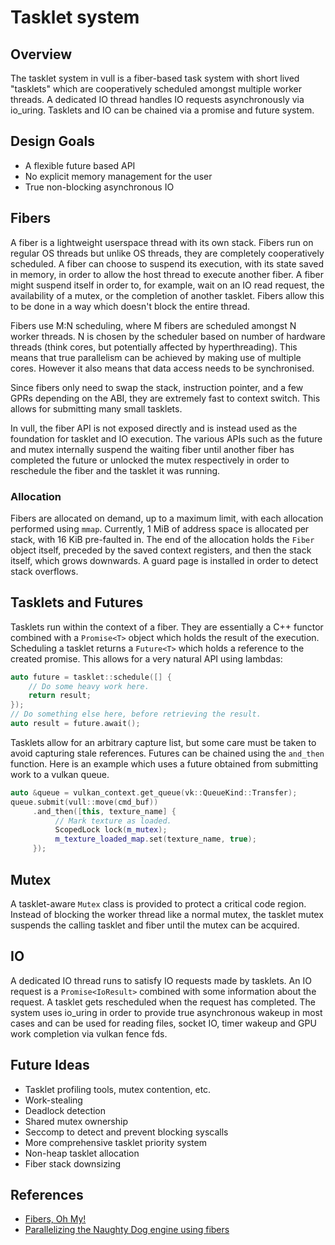# Tasklet system

## Overview

The tasklet system in vull is a fiber-based task system with short lived "tasklets" which are cooperatively scheduled amongst multiple worker threads. A dedicated IO thread handles IO requests asynchronously via io_uring. Tasklets and IO can be chained via a promise and future system.

## Design Goals

* A flexible future based API
* No explicit memory management for the user
* True non-blocking asynchronous IO

## Fibers

A fiber is a lightweight userspace thread with its own stack. Fibers run on regular OS threads but unlike OS threads, they are completely cooperatively scheduled. A fiber can choose to suspend its execution, with its state saved in memory, in order to allow the host thread to execute another fiber. A fiber might suspend itself in order to, for example, wait on an IO read request, the availability of a mutex, or the completion of another tasklet. Fibers allow this to be done in a way which doesn't block the entire thread.

Fibers use M:N scheduling, where M fibers are scheduled amongst N worker threads. N is chosen by the scheduler based on number of hardware threads (think cores, but potentially affected by hyperthreading). This means that true parallelism can be achieved by making use of multiple cores. However it also means that data access needs to be synchronised.

Since fibers only need to swap the stack, instruction pointer, and a few GPRs depending on the ABI, they are extremely fast to context switch. This allows for submitting many small tasklets.

In vull, the fiber API is not exposed directly and is instead used as the foundation for tasklet and IO execution. The various APIs such as the future and mutex internally suspend the waiting fiber until another fiber has completed the future or unlocked the mutex respectively in order to reschedule the fiber and the tasklet it was running.

### Allocation

Fibers are allocated on demand, up to a maximum limit, with each allocation performed using `mmap`. Currently, 1 MiB of address space is allocated per stack, with 16 KiB pre-faulted in. The end of the allocation holds the `Fiber` object itself, preceded by the saved context registers, and then the stack itself, which grows downwards. A guard page is installed in order to detect stack overflows.

## Tasklets and Futures

Tasklets run within the context of a fiber. They are essentially a C++ functor combined with a `Promise<T>` object which holds the result of the execution. Scheduling a tasklet returns a `Future<T>` which holds a reference to the created promise. This allows for a very natural API using lambdas:

```c++
auto future = tasklet::schedule([] {
    // Do some heavy work here.
    return result;
});
// Do something else here, before retrieving the result.
auto result = future.await();
```

Tasklets allow for an arbitrary capture list, but some care must be taken to avoid capturing stale references. Futures can be chained using the `and_then` function. Here is an example which uses a future obtained from submitting work to a vulkan queue.

```c++
auto &queue = vulkan_context.get_queue(vk::QueueKind::Transfer);
queue.submit(vull::move(cmd_buf))
     .and_then([this, texture_name] {
          // Mark texture as loaded.
          ScopedLock lock(m_mutex);
          m_texture_loaded_map.set(texture_name, true);
     });
```

## Mutex

A tasklet-aware `Mutex` class is provided to protect a critical code region. Instead of blocking the worker thread like a normal mutex, the tasklet mutex suspends the calling tasklet and fiber until the mutex can be acquired.

## IO

A dedicated IO thread runs to satisfy IO requests made by tasklets. An IO request is a `Promise<IoResult>` combined with some information about the request. A tasklet gets rescheduled when the request has completed. The system uses io_uring in order to provide true asynchronous wakeup in most cases and can be used for reading files, socket IO, timer wakeup and GPU work completion via vulkan fence fds.

## Future Ideas

* Tasklet profiling tools, mutex contention, etc.
* Work-stealing
* Deadlock detection
* Shared mutex ownership
* Seccomp to detect and prevent blocking syscalls
* More comprehensive tasklet priority system
* Non-heap tasklet allocation
* Fiber stack downsizing

## References

* [Fibers, Oh My!](https://graphitemaster.github.io/fibers)
* [Parallelizing the Naughty Dog engine using fibers](https://media.gdcvault.com/gdc2015/presentations/Gyrling_Christian_Parallelizing_The_Naughty.pdf)
